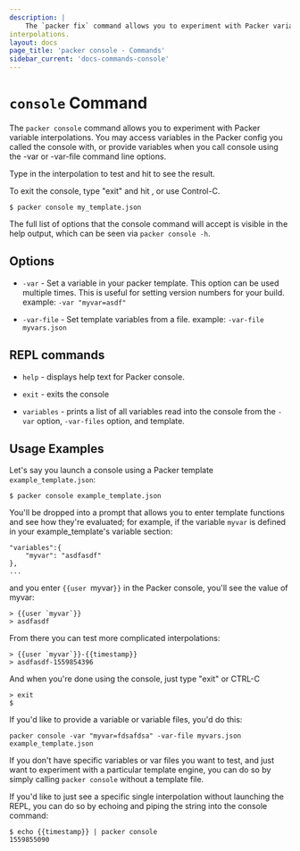 ```yaml
---
description: |
    The `packer fix` command allows you to experiment with Packer variable
interpolations.
layout: docs
page_title: 'packer console - Commands'
sidebar_current: 'docs-commands-console'
---
```


# `console` Command

The `packer console` command allows you to experiment with Packer variable
interpolations. You may access variables in the Packer config you called the
console with, or provide variables when you call console using the -var or
-var-file command line options.

Type in the interpolation to test and hit <enter> to see the result.

To exit the console, type "exit" and hit <enter>, or use Control-C.

``` shell
$ packer console my_template.json
```

The full list of options that the console command will accept is visible in the
help output, which can be seen via `packer console -h`.

## Options

-   `-var` - Set a variable in your packer template. This option can be used
    multiple times. This is useful for setting version numbers for your build.
    example: `-var "myvar=asdf"`

-   `-var-file` - Set template variables from a file.
	example: `-var-file myvars.json`

## REPL commands
- `help` - displays help text for Packer console.

- `exit` - exits the console

- `variables` - prints a list of all variables read into the console from the
  `-var` option, `-var-files` option, and template.

## Usage Examples

Let's say you launch a console using a Packer template `example_template.json`:


```
$ packer console example_template.json
```

You'll be dropped into a prompt that allows you to enter template functions and
see how they're evaluated; for example, if the variable `myvar` is defined in
your example_template's variable section:

```
"variables":{
	"myvar": "asdfasdf"
},
...
```
and you enter `{{user `myvar`}}` in the Packer console, you'll see the value of
myvar:

```
> {{user `myvar`}}
> asdfasdf
```

From there you can test more complicated interpolations:

```
> {{user `myvar`}}-{{timestamp}}
> asdfasdf-1559854396
```

And when you're done using the console, just type "exit" or CTRL-C

```
> exit
$
```

If you'd like to provide a variable or variable files, you'd do this:

```
packer console -var "myvar=fdsafdsa" -var-file myvars.json example_template.json
```

If you don't have specific variables or var files you want to test, and just
want to experiment with a particular template engine, you can do so by simply
calling `packer console` without a template file.

If you'd like to just see a specific single interpolation without launching
the REPL, you can do so by echoing and piping the string into the console
command:

```
$ echo {{timestamp}} | packer console
1559855090
```